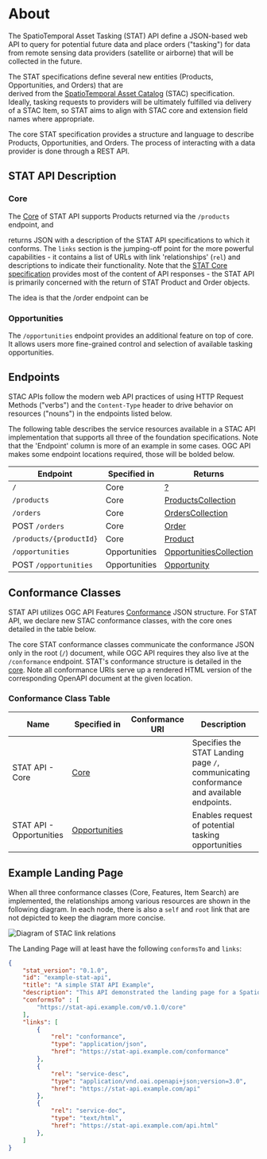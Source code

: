 # About

The SpatioTemporal Asset Tasking (STAT) API define a JSON-based web API to query for potential future data
and place orders ("tasking") for data from remote sensing data providers (satellite or airborne) that 
will be collected in the future.

The STAT specifications define several new entities (Products, Opportunities, and Orders) that are  
derived from the [SpatioTemporal Asset Catalog](stac-spec/) (STAC) specification. Ideally, tasking requests
to providers will be ultimately fulfilled via delivery of a STAC Item, so STAT aims to align
with STAC core and extension field names where appropriate.

The core STAT specification provides a structure and language to describe Products, Opportunities, and Orders.
The process of interacting with a data provider is done through a REST API.

## STAT API Description

### Core

The [Core](core/) of STAT API supports Products returned via the `/products` endpoint, and 


returns JSON with a description of the STAT API specifications to which it conforms.
The `links` section is the jumping-off point for the more powerful capabilities - it contains a list of URLs with
link 'relationships' (`rel`) and descriptions to indicate their functionality. Note that the [STAT Core specification](stac-spec)
provides most of the content of API responses - the STAT API is primarily concerned with the return of STAT Product and Order objects.

The idea is that the /order endpoint can be 

### Opportunities

The `/opportunities` endpoint provides an additional feature on top of core. It allows users more fine-grained 
control and selection of available tasking opportunities.

## Endpoints

STAC APIs follow the modern web API practices of using HTTP Request Methods ("verbs") and
the `Content-Type` header to drive behavior on resources ("nouns") in the endpoints listed below.

The following table describes the service resources available in a STAC API implementation that
supports all three of the foundation specifications. Note that the 'Endpoint'
column is more of an example in some cases. OGC API makes some endpoint locations required, those will be bolded below.

| Endpoint                       | Specified in   | Returns                       | Description  |
| ------------------------------ | -------------- | ----------------------------- | ------------ |
| `/`                            | Core           | [?]()                         | |
| `/products`                    | Core           | [ProductsCollection]()        | |
| `/orders`                      | Core           | [OrdersCollection]()          | |
| POST `/orders`                 | Core           | [Order]()                     | |
| `/products/{productId}`        | Core           | [Product]()                   | |
| `/opportunities`               | Opportunities  | [OpportunitiesCollection]()   | |
| POST `/opportunities`          | Opportunities  | [Opportunity]()               | |

## Conformance Classes

STAT API utilizes OGC API Features [Conformance](http://docs.opengeospatial.org/is/17-069r3/17-069r3.html#_declaration_of_conformance_classes)
JSON structure. For STAT API, we declare new STAC conformance classes, with the core ones detailed in the table below.

The core STAT conformance classes communicate the conformance JSON only in the root (`/`) document, while OGC API
requires they also live at the `/conformance` endpoint. STAT's conformance structure is detailed in the
[core](core/). Note all conformance URIs serve up a rendered HTML version of the corresponding OpenAPI document at the given location.

### Conformance Class Table

| **Name**               | **Specified in**                            | **Conformance URI**                                    | **Description**                                                                                                 |
| ---------------------- | ------------------------------------------- | ------------------------------------------------------ | --------------------------------------------------------------------------------------------------------------- |
| STAT API - Core        | [Core](core)                                |            | Specifies the STAT Landing page `/`, communicating conformance and available endpoints.                         |
| STAT API - Opportunities | [Opportunities](opportunity)                  |    | Enables request of potential tasking opportunities |                            |


## Example Landing Page

When all three conformance classes (Core, Features, Item Search) are implemented, the relationships among
various resources are shown in the following diagram. In each node, there is also a `self` and `root` link
that are not depicted to keep the diagram more concise.

![Diagram of STAC link relations](stac-api.png)

The Landing Page will at least have the following `conformsTo` and `links`:

```json
{
    "stat_version": "0.1.0",
    "id": "example-stat-api",
    "title": "A simple STAT API Example",
    "description": "This API demonstrated the landing page for a SpatioTemporal Asset Tasking API",
    "conformsTo" : [
        "https://stat-api.example.com/v0.1.0/core"
    ],
    "links": [
        {
            "rel": "conformance",
            "type": "application/json",
            "href": "https://stat-api.example.com/conformance"
        },
        {
            "rel": "service-desc",
            "type": "application/vnd.oai.openapi+json;version=3.0",
            "href": "https://stat-api.example.com/api"
        },
        {
            "rel": "service-doc",
            "type": "text/html",
            "href": "https://stat-api.example.com/api.html"
        },
    ]
}
```